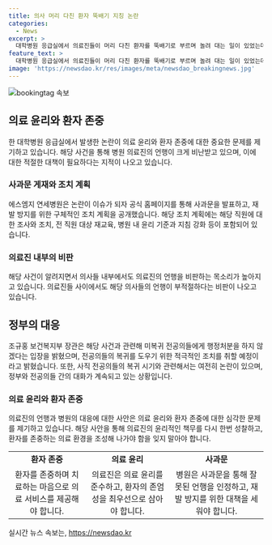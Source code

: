 ```yaml
---
title: 의사 머리 다친 환자 뚝배기 지칭 논란
categories:
  - News
excerpt: >
  대학병원 응급실에서 의료진들이 머리 다친 환자를 뚝배기로 부르며 놀려 대는 일이 있었는데, 이에 대해 사과문을 게재하고 고개 숙였다. 해당 병원 응급실에서 환자를 상대적으로 장난스럽게 다룬 사례로, 이를 폭로한 환자의 가족은 비판을 내비쳤다. 병원 측은 구체적인 조치로 직원에 대한 조사와 조치, 전 직원 대상 재교육 및 윤리 기준 강화를 밝혔지만, 내부외부에서는 여전한 비판이 이어지고 있다. 의사들의 부적절한 언행에 대한 비판도 커지고 있으며, 보건복지부에서도 특별한 조치를 취할 계획이다.
feature_text: >
  대학병원 응급실에서 의료진들이 머리 다친 환자를 뚝배기로 부르며 놀려 대는 일이 있었는데, 이에 대해 사과문을 게재하고 고개 숙였다. 해당 병원 응급실에서 환자를 상대적으로 장난스럽게 다룬 사례로, 이를 폭로한 환자의 가족은 비판을 내비쳤다. 병원 측은 구체적인 조치로 직원에 대한 조사와 조치, 전 직원 대상 재교육 및 윤리 기준 강화를 밝혔지만, 내부외부에서는 여전한 비판이 이어지고 있다. 의사들의 부적절한 언행에 대한 비판도 커지고 있으며, 보건복지부에서도 특별한 조치를 취할 계획이다.
image: 'https://newsdao.kr/res/images/meta/newsdao_breakingnews.jpg'
---
```


<p><img src="https://newsdao.kr/res/images/meta/newsdao_breakingnews.jpg" alt="bookingtag 속보" /></p>

<h2 data-ke-size="size26">의료 윤리와 환자 존중</h2>

<p data-ke-size="size16">한 대학병원 응급실에서 발생한 논란이 의료 윤리와 환자 존중에 대한 중요한 문제를 제기하고 있습니다. 해당 사건을 통해 병원 의료진의 언행이 크게 비난받고 있으며, 이에 대한 적절한 대책이 필요하다는 지적이 나오고 있습니다.</p>

<h3>사과문 게재와 조치 계획</h3>

<p data-ke-size="size16">에스엠지 연세병원은 논란이 이슈가 되자 공식 홈페이지를 통해 사과문을 발표하고, 재발 방지를 위한 구체적인 조치 계획을 공개했습니다. 해당 조치 계획에는 해당 직원에 대한 조사와 조치, 전 직원 대상 재교육, 병원 내 윤리 기준과 지침 강화 등이 포함되어 있습니다.</p>

<h3><b>의료진 내부의 비판</b></h3>

<p data-ke-size="size16">해당 사건이 알려지면서 의사들 내부에서도 의료진의 언행을 비판하는 목소리가 높아지고 있습니다. 의료진들 사이에서도 해당 의사들의 언행이 부적절하다는 비판이 나오고 있습니다.</p>

<h2 data-ke-size="size26">정부의 대응</h2>

<p data-ke-size="size16">조규홍 보건복지부 장관은 해당 사건과 관련해 미복귀 전공의들에게 행정처분을 하지 않겠다는 입장을 밝혔으며, 전공의들의 복귀를 도우기 위한 적극적인 조치를 취할 예정이라고 밝혔습니다. 또한, 사직 전공의들의 복귀 시기와 관련해서는 여전히 논란이 있으며, 정부와 전공의들 간의 대화가 계속되고 있는 상황입니다.</p>

<h3>의료 윤리와 환자 존중</h3>

<p data-ke-size="size16">의료진의 언행과 병원의 대응에 대한 사안은 의료 윤리와 환자 존중에 대한 심각한 문제를 제기하고 있습니다. 해당 사안을 통해 의료진의 윤리적인 책무를 다시 한번 성찰하고, 환자를 존중하는 의료 환경을 조성해 나가야 함을 잊지 말아야 합니다.</p>

<table>
    <tr>
        <td style="text-align: center; height: 17px;"><b>환자 존중</b></td>
        <td style="text-align: center; height: 17px;"><b>의료 윤리</b></td>
        <td style="text-align: center; height: 17px;"><b>사과문</b></td>
    </tr>
    <tr>
        <td style="text-align: center;">환자를 존중하며 치료하는 마음으로 의료 서비스를 제공해야 합니다.</td>
        <td style="text-align: center;">의료진은 의료 윤리를 준수하고, 환자의 존엄성을 최우선으로 삼아야 합니다.</td>
        <td style="text-align: center;">병원은 사과문을 통해 잘못된 언행을 인정하고, 재발 방지를 위한 대책을 세워야 합니다.</td>
    </tr>
</table>
실시간 뉴스 속보는, <a href="https://newsdao.kr" rel="dofollow">https://newsdao.kr</a>


